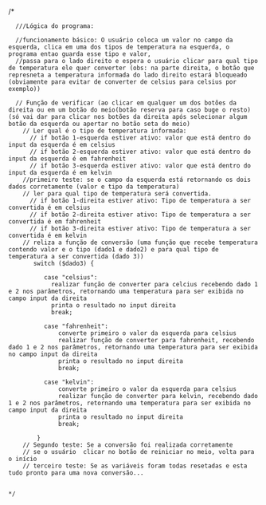  /*       

      ///Lógica do programa:

      //funcionamento básico: O usuário coloca um valor no campo da esquerda, clica em uma dos tipos de temperatura na esquerda, o programa entao guarda esse tipo e valor,
      //passa para o lado direito e espera o usuário clicar para qual tipo de temperatura ele quer converter (obs: na parte direita, o botão que represneta a temperatura informada do lado direito estará bloqueado (obviamente para evitar de converter de celsius para celsius por exemplo))
      
      // Função de verificar (ao clicar em qualquer um dos botões da direita ou em um botão do meio(botão reserva para caso buge o resto) (só vai dar para clicar nos botões da direita após selecionar algum botão da esquerda ou apertar no botão seta do meio) 
        // Ler qual é o tipo de temperatura informada:
          // if botão 1-esquerda estiver ativo: valor que está dentro do input da esquerda é em celsius
          // if botão 2-esquerda estiver ativo: valor que está dentro do input da esquerda é em fahrenheit
          // if botão 3-esquerda estiver ativo: valor que está dentro do input da esquerda é em kelvin
        //primeiro teste: se o campo da esquerda está retornando os dois dados corretamente (valor e tipo da temperatura)
        // ler para qual tipo de temperatura será convertida.
          // if botão 1-direita estiver ativo: Tipo de temperatura a ser convertida é em celsius 
          // if botão 2-direita estiver ativo: Tipo de temperatura a ser convertida é em fahrenheit
          // if botão 3-direita estiver ativo: Tipo de temperatura a ser convertida é em kelvin
        // reliza a função de conversão (uma função que recebe temperatura contendo valor e o tipo (dado1 e dado2) e para qual tipo de temperatura a ser convertida (dado 3))
           switch ($dado3) {
               
              case "celsius":               
                realizar função de converter para celcius recebendo dado 1 e 2 nos parâmetros, retornando uma temperatura para ser exibida no campo input da direita
                printa o resultado no input direita
                break;

              case "fahrenheit":
                  converte primeiro o valor da esquerda para celsius
                  realizar função de converter para fahrenheit, recebendo dado 1 e 2 nos parâmetros, retornando uma temperatura para ser exibida no campo input da direita
                  printa o resultado no input direita
                  break;

              case "kelvin":
                  converte primeiro o valor da esquerda para celsius
                  realizar função de converter para kelvin, recebendo dado 1 e 2 nos parâmetros, retornando uma temperatura para ser exibida no campo input da direita
                  printa o resultado no input direita
                  break;

            }
        // Segundo teste: Se a conversão foi realizada corretamente
        // se o usuário  clicar no botão de reiniciar no meio, volta para o início
        // terceiro teste: Se as variáveis foram todas resetadas e esta tudo pronto para uma nova conversão...
          

    */